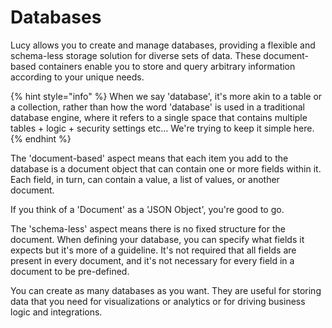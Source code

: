 # Databases

Lucy allows you to create and manage databases, providing a flexible and schema-less storage solution for diverse sets of data. These document-based containers enable you to store and query arbitrary information according to your unique needs.



{% hint style="info" %}
When we say 'database', it's more akin to a table or a collection, rather than how the word 'database' is used in a traditional database engine, where it refers to a single space that contains multiple tables + logic + security settings etc... We're trying to keep it simple here.
{% endhint %}



The 'document-based' aspect means that each item you add to the database is a document object that can contain one or more fields within it. Each field, in turn, can contain a value, a list of values, or another document.&#x20;

If you think of a 'Document' as a 'JSON Object', you're good to go.



The 'schema-less' aspect means there is no fixed structure for the document. When defining your database, you can specify what fields it expects but it's more of a guideline. It's not required that all fields are present in every document, and it's not necessary for every field in a document to be pre-defined.



You can create as many databases as you want. They are useful for storing data that you need for visualizations or analytics or for driving business logic and integrations.
